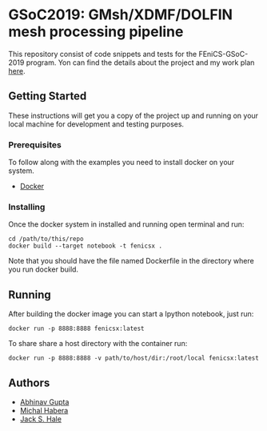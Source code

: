 # GSoC2019: GMsh/XDMF/DOLFIN mesh processing pipeline

This repository consist of code snippets and tests for the FEniCS-GSoC-2019 program. Yon can find the details about the project and my work plan [here](https://github.com/iitrabhi/GSoC2019/blob/master/PROPOSAL.md).

## Getting Started

These instructions will get you a copy of the project up and running on your local machine for development and testing purposes. 

### Prerequisites

To follow along with the examples you need to install docker on your system.
* [Docker](https://www.docker.com/products/docker-desktop)

### Installing

Once the docker system in installed and running open terminal and run:

```
cd /path/to/this/repo
docker build --target notebook -t fenicsx .
```

Note that you should have the file named Dockerfile in the directory where you run docker build.

## Running

After building the docker image you can start a Ipython notebook, just run:

```
docker run -p 8888:8888 fenicsx:latest
``` 
To share share a host directory with the container run:

```
docker run -p 8888:8888 -v path/to/host/dir:/root/local fenicsx:latest
```

## Authors

* [Abhinav Gupta](https://github.com/iitrabhi)
* [Michal Habera](https://github.com/michalhabera)
* [Jack S. Hale](https://github.com/jhale)
